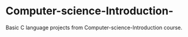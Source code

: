 # Computer-science-Introduction-
Basic C language projects from Computer-science-Introduction course.
